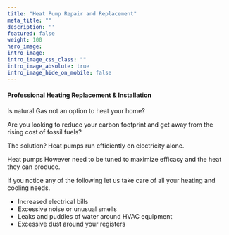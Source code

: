 ```yaml
---
title: "Heat Pump Repair and Replacement"
meta_title: ""
description: ''
featured: false
weight: 100
hero_image: 
intro_image: 
intro_image_css_class: ""
intro_image_absolute: true
intro_image_hide_on_mobile: false
---
```


#### Professional Heating Replacement & Installation

Is natural Gas not an option to heat your home?

Are you looking to reduce your carbon footprint and get away from the rising cost of fossil fuels?

The solution? Heat pumps run efficiently on electricity alone.

Heat pumps However need to be tuned to maximize efficacy and the heat they can produce.

If you notice any of the following let us take care of all your heating and cooling needs.

- Increased electrical bills
- Excessive noise or unusual smells 
- Leaks and puddles of water around HVAC equipment 
- Excessive dust around your registers